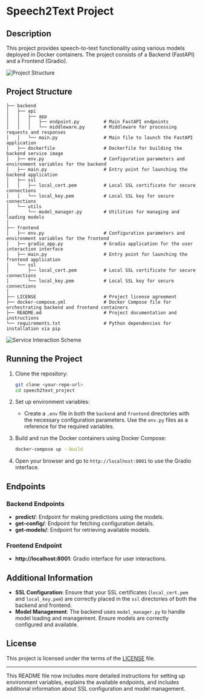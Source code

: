 # Speech2Text Project

## Description

This project provides speech-to-text functionality using various models deployed in Docker containers. The project consists of a Backend (FastAPI) and a Frontend (Gradio).

![Project Structure](docs/image.png)

## Project Structure

```
├── backend
│   ├── api
│   │   ├── app
│   │   │   ├── endpoint.py         # Main FastAPI endpoints
│   │   │   └── middleware.py       # Middleware for processing requests and responses
│   │   └── main.py                 # Main file to launch the FastAPI application
│   ├── dockerfile                  # Dockerfile for building the backend service image
│   ├── env.py                      # Configuration parameters and environment variables for the backend
│   ├── main.py                     # Entry point for launching the backend application
│   ├── ssl
│   │   ├── local_cert.pem          # Local SSL certificate for secure connections
│   │   └── local_key.pem           # Local SSL key for secure connections
│   └── utils
│       └── model_manager.py        # Utilities for managing and loading models
│      
├── frontend
│   ├── env.py                      # Configuration parameters and environment variables for the frontend
│   ├── gradio_app.py               # Gradio application for the user interaction interface
│   ├── main.py                     # Entry point for launching the frontend application
│   └── ssl
│       ├── local_cert.pem          # Local SSL certificate for secure connections
│       └── local_key.pem           # Local SSL key for secure connections
│   
├── LICENSE                         # Project license agreement
├── docker-compose.yml              # Docker Compose file for orchestrating backend and frontend containers
├── README.md                       # Project documentation and instructions
└── requirements.txt                # Python dependencies for installation via pip
```

![Service Interaction Scheme](docs/scheme.png)

## Running the Project

1. Clone the repository:
    ```bash
    git clone <your-repo-url>
    cd speech2text_project
    ```

2. Set up environment variables:
    - Create a `.env` file in both the `backend` and `frontend` directories with the necessary configuration parameters. Use the `env.py` files as a reference for the required variables.

3. Build and run the Docker containers using Docker Compose:
    ```bash
    docker-compose up --build
    ```

4. Open your browser and go to `http://localhost:8001` to use the Gradio interface.

## Endpoints

### Backend Endpoints

- **predict/**: Endpoint for making predictions using the models.
- **get-config/**: Endpoint for fetching configuration details.
- **get-models/**: Endpoint for retrieving available models.

### Frontend Endpoint

- **http://localhost:8001**: Gradio interface for user interactions.

## Additional Information

- **SSL Configuration**: Ensure that your SSL certificates (`local_cert.pem` and `local_key.pem`) are correctly placed in the `ssl` directories of both the backend and frontend.
- **Model Management**: The backend uses `model_manager.py` to handle model loading and management. Ensure models are correctly configured and available.

## License

This project is licensed under the terms of the [LICENSE](LICENSE) file.

---

This README file now includes more detailed instructions for setting up environment variables, explains the available endpoints, and includes additional information about SSL configuration and model management.